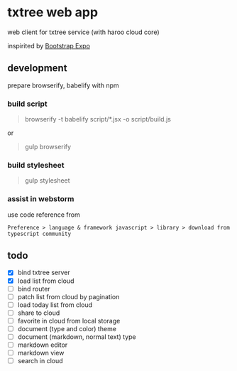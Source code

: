 # txtree web app

web client for txtree service (with haroo cloud core)

inspirited by [Bootstrap Expo](http://expo.getbootstrap.com/)

## development

prepare browserify, babelify with npm

### build script

> browserify -t babelify  script/*.jsx -o script/build.js

or 

> gulp browserify

### build stylesheet

> gulp stylesheet

### assist in webstorm

use code reference from 

    Preference > language & framework javascript > library > download from typescript community
    
## todo

- [x] bind txtree server
- [x] load list from cloud
- [ ] bind router
- [ ] patch list from cloud by pagination
- [ ] load today list from cloud
- [ ] share to cloud
- [ ] favorite in cloud from local storage
- [ ] document (type and color) theme
- [ ] document (markdown, normal text) type
- [ ] markdown editor
- [ ] markdown view
- [ ] search in cloud
